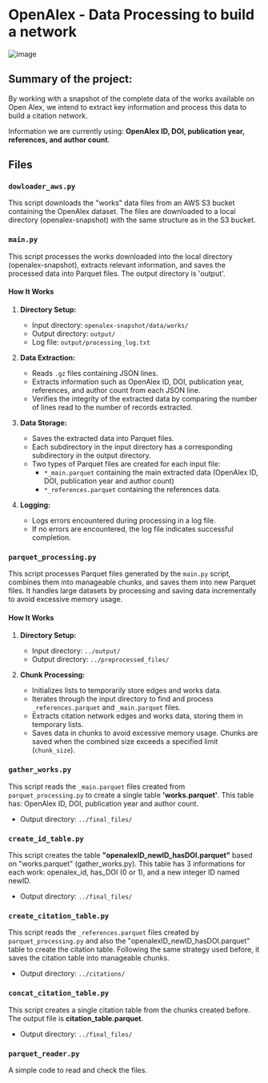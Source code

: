 # OpenAlex - Data Processing to build a network
![image](https://github.com/user-attachments/assets/714aacc3-432a-43f6-a8be-21274b9dfa0b)


## Summary of the project:
By working with a snapshot of the complete data of the works available on Open Alex, we intend to extract key information and process this data to build a citation network. 

Information we are currently using: **OpenAlex ID, DOI, publication year, references, and author count**.

## Files
###  `dowloader_aws.py`
  
  This script downloads the "works" data files from an AWS S3 bucket containing the OpenAlex dataset. The files are downloaded to a local directory (openalex-snapshot) with the same structure as in the S3 bucket.

### `main.py`

This script processes the works downloaded into the local directory (openalex-snapshot), extracts relevant information, and saves the processed data into Parquet files. The output directory is 'output'. 

#### How It Works

1. **Directory Setup:**
   - Input directory: `openalex-snapshot/data/works/`
   - Output directory: `output/`
   - Log file: `output/processing_log.txt`

2. **Data Extraction:**
   - Reads `.gz` files containing JSON lines.
   - Extracts information such as OpenAlex ID, DOI, publication year, references, and author count from each JSON line.
   - Verifies the integrity of the extracted data by comparing the number of lines read to the number of records extracted.

3. **Data Storage:**
   - Saves the extracted data into Parquet files.
   - Each subdirectory in the input directory has a corresponding subdirectory in the output directory.
   - Two types of Parquet files are created for each input file: 
     - `*_main.parquet` containing the main extracted data (OpenAlex ID, DOI, publication year and author count)
     - `*_references.parquet` containing the references data.

4. **Logging:**
   - Logs errors encountered during processing in a log file.
   - If no errors are encountered, the log file indicates successful completion.


### `parquet_processing.py`

This script processes Parquet files generated by the `main.py` script, combines them into manageable chunks, and saves them into new Parquet files. It handles large datasets by processing and saving data incrementally to avoid excessive memory usage.

#### How It Works

1. **Directory Setup:**
   - Input directory: `../output/`
   - Output directory: `../preprocessed_files/`

2. **Chunk Processing:**
   - Initializes lists to temporarily store edges and works data.
   - Iterates through the input directory to find and process `_references.parquet` and `_main.parquet` files.
   - Extracts citation network edges and works data, storing them in temporary lists.
   - Saves data in chunks to avoid excessive memory usage. Chunks are saved when the combined size exceeds a specified limit (`chunk_size`).


### `gather_works.py`

  This script reads the `_main.parquet` files created from `parquet_processing.py` to create a single table **'works.parquet'**. This table has: OpenAlex ID, DOI, publication year and author count. 
- Output directory: `../final_files/`

### `create_id_table.py`

  This script creates the table **"openalexID_newID_hasDOI.parquet"** based on "works.parquet" (gather_works.py). This table has 3 informations for each work: openalex_id, has_DOI (0 or 1), and a new integer ID named newID.
- Output directory: `../final_files/`

### `create_citation_table.py`

  This script reads the `_references.parquet` files created by `parquet_processing.py` and also the "openalexID_newID_hasDOI.parquet" table to create the citation table. Following the same strategy used before, it saves the citation table into manageable chunks. 
- Output directory: `../citations/`

### `concat_citation_table.py`

  This script creates a single citation table from the chunks created before. The output file is **citation_table.parquet**.
- Output directory: `../final_files/`

### `parquet_reader.py`

  A simple code to read and check the files. 










